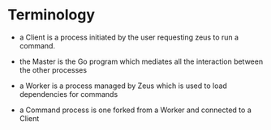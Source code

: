 # Terminology

* a Client is a process initiated by the user requesting zeus to run a command.

* the Master is the Go program which mediates all the interaction between the other processes

* a Worker is a process managed by Zeus which is used to load dependencies for commands

* a Command process is one forked from a Worker and connected to a Client
